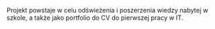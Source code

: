 Projekt powstaje w celu odświeżenia i poszerzenia wiedzy nabytej w szkole, a także jako portfolio do CV do pierwszej pracy w IT.